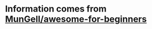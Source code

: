 # Information comes from [MunGell/awesome-for-beginners](https://github.com/MunGell/awesome-for-beginners)

